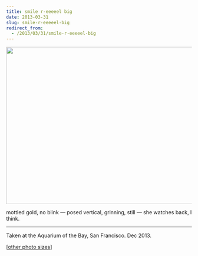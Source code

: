```yaml
---
title: smile r-eeeeel big
date: 2013-03-31
slug: smile-r-eeeeel-big
redirect_from:
  - /2013/03/31/smile-r-eeeeel-big
---
```


<p class="haiku"><a href="http://www.flickr.com/photos/daniel_hardman/8332547204/"><img src="https://farm9.staticflickr.com/8491/8332547204_5e0aa50da4_z.jpg" width="640" height="427" /></a></p>
<p class="haiku">mottled gold, no blink &mdash; 
posed vertical, grinning, still &mdash; 
she watches back, I think.</p>


<hr>

Taken at the Aquarium of the Bay, San Francisco. Dec 2013.

[<a href="http://www.flickr.com/photos/daniel_hardman/8332547204/sizes/l/" target="_blank">other photo sizes</a>]